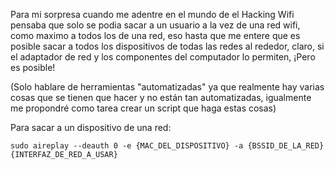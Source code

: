 Para mi sorpresa cuando me adentre en el mundo de el Hacking Wifi pensaba que solo se podia sacar a un usuario a la vez de una red wifi, como maximo a todos los de una red, eso hasta que me entere que es posible sacar a todos los dispositivos de todas las redes al rededor, claro, si el adaptador de red y los componentes del computador lo permiten, ¡Pero es posible!

(Solo hablare de herramientas "automatizadas" ya que realmente hay varias cosas que se tienen que hacer y no están tan automatizadas, igualmente me propondré como tarea crear un script que haga estas cosas)

Para sacar a un dispositivo de una red:

	sudo aireplay --deauth 0 -e {MAC_DEL_DISPOSITIVO} -a {BSSID_DE_LA_RED} {INTERFAZ_DE_RED_A_USAR}

